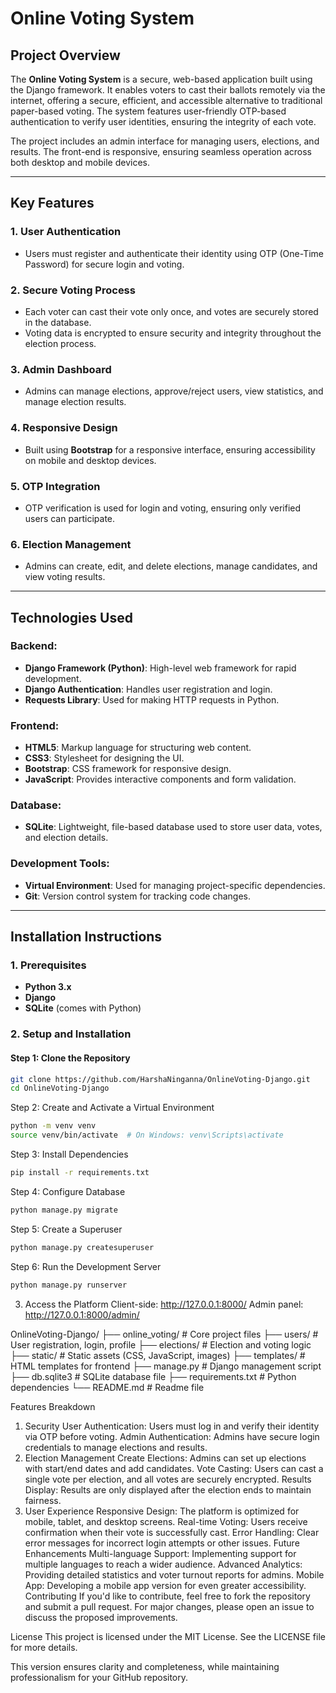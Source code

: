 # Online Voting System

## Project Overview
The **Online Voting System** is a secure, web-based application built using the Django framework. It enables voters to cast their ballots remotely via the internet, offering a secure, efficient, and accessible alternative to traditional paper-based voting. The system features user-friendly OTP-based authentication to verify user identities, ensuring the integrity of each vote.

The project includes an admin interface for managing users, elections, and results. The front-end is responsive, ensuring seamless operation across both desktop and mobile devices.

---

## Key Features
### 1. **User Authentication**
   - Users must register and authenticate their identity using OTP (One-Time Password) for secure login and voting.

### 2. **Secure Voting Process**
   - Each voter can cast their vote only once, and votes are securely stored in the database.
   - Voting data is encrypted to ensure security and integrity throughout the election process.

### 3. **Admin Dashboard**
   - Admins can manage elections, approve/reject users, view statistics, and manage election results.

### 4. **Responsive Design**
   - Built using **Bootstrap** for a responsive interface, ensuring accessibility on mobile and desktop devices.

### 5. **OTP Integration**
   - OTP verification is used for login and voting, ensuring only verified users can participate.

### 6. **Election Management**
   - Admins can create, edit, and delete elections, manage candidates, and view voting results.

---

## Technologies Used

### Backend:
- **Django Framework (Python)**: High-level web framework for rapid development.
- **Django Authentication**: Handles user registration and login.
- **Requests Library**: Used for making HTTP requests in Python.

### Frontend:
- **HTML5**: Markup language for structuring web content.
- **CSS3**: Stylesheet for designing the UI.
- **Bootstrap**: CSS framework for responsive design.
- **JavaScript**: Provides interactive components and form validation.

### Database:
- **SQLite**: Lightweight, file-based database used to store user data, votes, and election details.

### Development Tools:
- **Virtual Environment**: Used for managing project-specific dependencies.
- **Git**: Version control system for tracking code changes.

---

## Installation Instructions

### 1. Prerequisites
- **Python 3.x**
- **Django**
- **SQLite** (comes with Python)

### 2. Setup and Installation

#### Step 1: Clone the Repository
```bash
git clone https://github.com/HarshaNinganna/OnlineVoting-Django.git
cd OnlineVoting-Django
```
Step 2: Create and Activate a Virtual Environment
```bash
python -m venv venv
source venv/bin/activate  # On Windows: venv\Scripts\activate
```
Step 3: Install Dependencies
```bash
pip install -r requirements.txt
```
Step 4: Configure Database
```bash
python manage.py migrate
```
Step 5: Create a Superuser
```bash
python manage.py createsuperuser
```
Step 6: Run the Development Server
```bash
python manage.py runserver
```
3. Access the Platform
Client-side: http://127.0.0.1:8000/
Admin panel: http://127.0.0.1:8000/admin/

OnlineVoting-Django/
├── online_voting/        # Core project files
├── users/                # User registration, login, profile
├── elections/            # Election and voting logic
├── static/               # Static assets (CSS, JavaScript, images)
├── templates/            # HTML templates for frontend
├── manage.py             # Django management script
├── db.sqlite3            # SQLite database file
├── requirements.txt      # Python dependencies
└── README.md             # Readme file

Features Breakdown
1. Security
User Authentication: Users must log in and verify their identity via OTP before voting.
Admin Authentication: Admins have secure login credentials to manage elections and results.
2. Election Management
Create Elections: Admins can set up elections with start/end dates and add candidates.
Vote Casting: Users can cast a single vote per election, and all votes are securely encrypted.
Results Display: Results are only displayed after the election ends to maintain fairness.
3. User Experience
Responsive Design: The platform is optimized for mobile, tablet, and desktop screens.
Real-time Voting: Users receive confirmation when their vote is successfully cast.
Error Handling: Clear error messages for incorrect login attempts or other issues.
Future Enhancements
Multi-language Support: Implementing support for multiple languages to reach a wider audience.
Advanced Analytics: Providing detailed statistics and voter turnout reports for admins.
Mobile App: Developing a mobile app version for even greater accessibility.
Contributing
If you'd like to contribute, feel free to fork the repository and submit a pull request. For major changes, please open an issue to discuss the proposed improvements.

License
This project is licensed under the MIT License. See the LICENSE file for more details.


This version ensures clarity and completeness, while maintaining professionalism for your GitHub repository.

